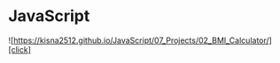 <h1>JavaScript</h1>

![https://kisna2512.github.io/JavaScript/07_Projects/02_BMI_Calculator/][click]
